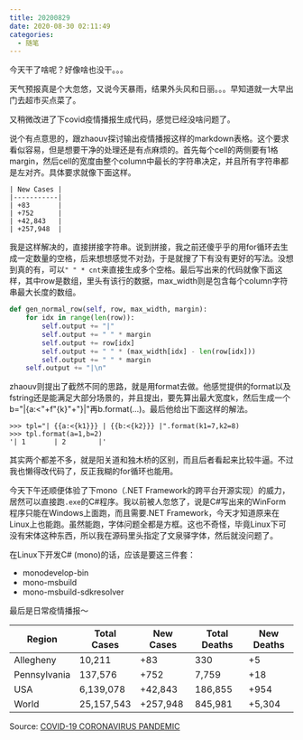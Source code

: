 ```yaml
---
title: 20200829
date: 2020-08-30 02:11:49
categories:
  - 随笔
---
```

今天干了啥呢？好像啥也没干。。。

天气预报真是个大忽悠，又说今天暴雨，结果外头风和日丽。。。早知道就一大早出门去超市买点菜了。

又稍微改进了下covid疫情播报生成代码，感觉已经没啥问题了。

说个有点意思的，跟zhaouv探讨输出疫情播报这样的markdown表格。这个要求看似容易，但是想要干净的处理还是有点麻烦的。首先每个cell的两侧要有1格margin，然后cell的宽度由整个column中最长的字符串决定，并且所有字符串都是左对齐。具体要求就像下面这样。

```
| New Cases |
|-----------|
| +83       |
| +752      |
| +42,843   |
| +257,948  |
```

我是这样解决的，直接拼接字符串。说到拼接，我之前还傻乎乎的用for循环去生成一定数量的空格，后来想想感觉不对劲，于是就搜了下有没有更好的写法。没想到真的有，可以`" " * cnt`来直接生成多个空格。最后写出来的代码就像下面这样，其中row是数组，里头有该行的数据，max_width则是包含每个column字符串最大长度的数组。

```py
def gen_normal_row(self, row, max_width, margin):
    for idx in range(len(row)):
        self.output += "|"
        self.output += " " * margin
        self.output += row[idx]
        self.output += " " * (max_width[idx] - len(row[idx]))
        self.output += " " * margin
    self.output += "|\n"
```

zhaouv则提出了截然不同的思路，就是用format去做。他感觉提供的format以及fstring还是能满足大部分场景的，并且提出，要先算出最大宽度k，然后生成一个b="|{a:<"+f"{k}"+"}|"再b.format(...)。最后他给出下面这样的解法。

```
>>> tpl="| {{a:<{k1}}} | {{b:<{k2}}} |".format(k1=7,k2=8)
>>> tpl.format(a=1,b=2)
'| 1       | 2        |'
```

其实两个都差不多，就是阳关道和独木桥的区别，而且后者看起来比较牛逼。不过我也懒得改代码了，反正我糊的for循环也能用。

今天下午还顺便体验了下mono（.NET Framework的跨平台开源实现）的威力，居然可以直接跑`.exe`的C#程序。我以前被人忽悠了，说是C#写出来的WinForm程序只能在Windows上面跑，而且需要.NET Framework，今天才知道原来在Linux上也能跑。虽然能跑，字体问题全都是方框。这也不奇怪，毕竟Linux下可没有宋体这种东西，所以我在源码里头指定了文泉驿字体，然后就没问题了。

在Linux下开发C# (mono)的话，应该是要这三件套：
* monodevelop-bin
* mono-msbuild
* mono-msbuild-sdkresolver

最后是日常疫情播报～

| Region       | Total Cases | New Cases | Total Deaths | New Deaths |
|--------------|-------------|-----------|--------------|------------|
| Allegheny    | 10,211      | +83       | 330          | +5         |
| Pennsylvania | 137,576     | +752      | 7,759        | +18        |
| USA          | 6,139,078   | +42,843   | 186,855      | +954       |
| World        | 25,157,543  | +257,948  | 845,981      | +5,304     |

Source: [COVID-19 CORONAVIRUS PANDEMIC](https://www.worldometers.info/coronavirus/)